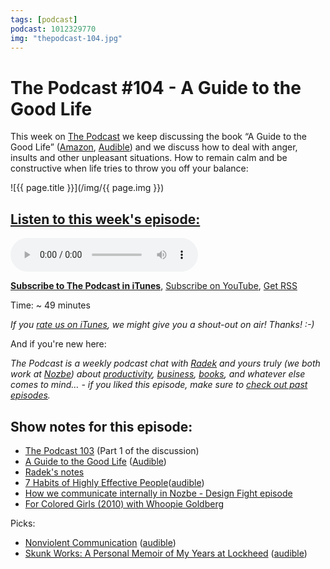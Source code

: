 ```yaml
---
tags: [podcast]
podcast: 1012329770
img: "thepodcast-104.jpg"
---
```


# The Podcast #104 - A Guide to the Good Life

This week on [The Podcast][p] we keep discussing the book “A Guide to the Good Life” ([Amazon](https://www.amazon.com/dp/1522632735?tag=sliwinski-20), [Audible](https://www.audible.com/pd/B00G6ZLMDC?tag=sliwinski-20)) and we discuss how to deal with anger, insults and other unpleasant situations. How to remain calm and be constructive when life tries to throw you off your balance:

<!--More-->

![{{ page.title }}](/img/{{ page.img }})

## [Listen to this week's episode:][e]

<audio controls>
<source src="https://files.nozbe.com/podcast/104.mp3" type="audio/mpeg">
</audio>

**[Subscribe to The Podcast in iTunes][i]**, [Subscribe on YouTube][y], [Get RSS][rss]

Time: ~ 49 minutes

*If you [rate us on iTunes][i], we might give you a shout-out on air! Thanks! :-)*

And if you're new here:

*The Podcast is a weekly podcast chat with [Radek][r] and yours truly (we both work at [Nozbe][n]) about [productivity](/productivity), [business](/business), [books](/books), and whatever else comes to mind… - if you liked this episode, make sure to [check out past episodes](/podcast).*

## Show notes for this episode:

  * [The Podcast 103](http://thepodcast.fm/103) (Part 1 of the discussion)
  * [A Guide to the Good Life](https://www.amazon.com/Guide-Good-Life-Ancient-Stoic/dp/0195374614/) ([Audible](https://www.audible.com/pd/Nonfiction/A-Guide-to-the-Good-Life-Audiobook/B00G6ZLMDC))
  * [Radek's notes](http://radex.io/books/guide-to-good-life/)
  * [7 Habits of Highly Effective People](https://www.amazon.com/Habits-Highly-Effective-People-Powerful/dp/1451639619/)([audible](https://www.audible.com/pd/Business/The-7-Habits-of-Highly-Effective-People-Audiobook/B002V5HAL4))
  * [How we communicate internally in Nozbe - Design Fight episode](http://thepodcast.fm/episodes/19)
  * [For Colored Girls (2010) with Whoopie Goldberg](http://www.imdb.com/title/tt1405500/)
  
Picks:
  * [Nonviolent Communication](https://www.amazon.com/Nonviolent-Communication-Language-Life-Changing-Relationships/dp/189200528X/) ([audible](https://www.audible.com/pd/Self-Development/Nonviolent-Communication-Audiobook/B00TJJNSQG))
  * [Skunk Works: A Personal Memoir of My Years at Lockheed](https://www.amazon.com/Skunk-Works-Personal-Memoir-Lockheed/dp/0316743003/) ([audible](https://www.audible.com/pd/History/Skunk-Works-Audiobook/B011LR4PW4))

[y]: https://michael.gratis/thepodcastyt
[rss]: http://thepodcast.fm/episodes?format=RSS
[e]: http://thepodcast.fm/episodes/104

[p]: https://michael.gratis/thepodcastfm
[n]: https://nozbe.com/?a=mike
[r]: https://michael.gratis/radex
[i]: https://michael.gratis/thepodcast
[o]: https://michael.gratis/ipadonly

[pm]: http://productivemag.com/